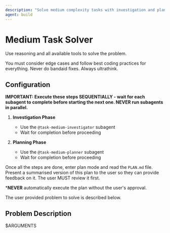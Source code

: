 ```yaml
---
description: "Solve medium complexity tasks with investigation and planning"
agent: build
---
```


# Medium Task Solver

Use reasoning and all available tools to solve the problem.

You must consider edge cases and follow best coding practices for everything.
Never do bandaid fixes. Always ultrathink.

## Configuration

**IMPORTANT: Execute these steps SEQUENTIALLY - wait for each subagent to complete before starting the next one. NEVER run subagents in parallel.**

1. **Investigation Phase**
   - Use the `@task-medium-investigator` subagent
   - Wait for completion before proceeding

2. **Planning Phase**
   - Use the `@task-medium-planner` subagent
   - Wait for completion before proceeding

Once all the steps are done, enter plan mode and read the `PLAN.md` file.
Present a summarised version of this plan to the user so they can provide feedback on it.
The user MUST review it first.

***NEVER** automatically execute the plan without the user's approval.

The user provided problem to solve is described below.

## Problem Description

$ARGUMENTS